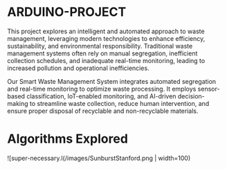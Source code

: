 # ARDUINO-PROJECT

This project explores an intelligent and automated approach to waste management, leveraging modern technologies to enhance efficiency, sustainability, and environmental responsibility. Traditional waste management systems often rely on manual segregation, inefficient collection schedules, and inadequate real-time monitoring, leading to increased pollution and operational inefficiencies.

Our Smart Waste Management System integrates automated segregation and real-time monitoring to optimize waste processing. It employs sensor-based classification, IoT-enabled monitoring, and AI-driven decision-making to streamline waste collection, reduce human intervention, and ensure proper disposal of recyclable and non-recyclable materials.

# Algorithms Explored

![super-necessary.l(/images/SunburstStanford.png | width=100)
